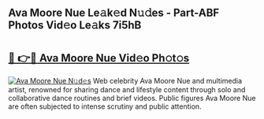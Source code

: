 ## Ava Moore Nue Le𝚊k𝚎d N𝚞𝚍es - Part-ABF Photos Vid𝚎o Le𝚊ks 7i5hB

# <h2><a href="http://fb0pgk.evod.top/?m=Ava+Moore+Nue">🔗 👉🔴 Ava Moore Nue Vid𝚎o Ph𝚘t𝚘s</a></h2>

[![Ava Moore Nue N𝚞d𝚎s](https://i.imgur.com/8V9OHl7.gif)](http://fb0pgk.evod.top/?m=Ava+Moore+Nue)
Web celebrity Ava Moore Nue and multimedia artist, renowned for sharing dance and lifestyle content through solo and collaborative dance routines and brief videos. Public figures Ava Moore Nue are often subjected to intense scrutiny and public attention. 
